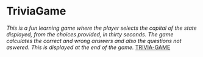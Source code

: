 # TriviaGame
*This is a fun learning game where the player selects the capital of the state displayed, from the choices provided, in thirty seconds.
The game calculates the correct and wrong answers and also the questions not aswered. This is displayed at the end of the game.*
[TRIVIA-GAME](https://mgikanga.github.io/TriviaGame/)
